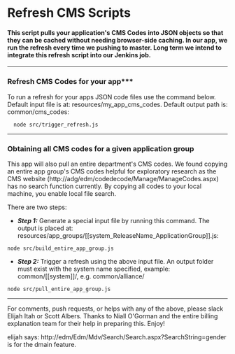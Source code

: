 # Refresh CMS Scripts

#### This script pulls your application's CMS Codes into JSON objects so that they can be cached without needing browser-side caching. In our app, we run the refresh every time we pushing to master. Long term we intend to integrate this refresh script into our Jenkins job.
---
### Refresh CMS Codes for your app***
To run a refresh for your apps JSON code files use the command below. Default input file is at: resources/my_app_cms_codes. Default output path is: common/cms_codes:
```
  node src/trigger_refresh.js
```


---
### Obtaining all CMS codes for a given application group

This app will also pull an entire department's CMS codes. We found copying an entire app group's CMS codes helpful for exploratory research as the CMS website (http://adg/edm/codedecode/Manage/ManageCodes.aspx) has no search function currently. By copying all codes to your local machine, you enable local file search.

 There are two steps:


* ***Step 1:*** Generate a special input file by running this command. The output is placed at: resources/app_groups/[[system_ReleaseName_ApplicationGroup]].js:
```
node src/build_entire_app_group.js
```

* ***Step 2:*** Trigger a refresh using the above input file. An output folder must exist with the system name specified, example: common/[[system]]/, e.g. common/alliance/
```
node src/pull_entire_app_group.js
```
---

For comments, push requests, or helps with any of the above, please slack Elijah Itah or Scott Albers. Thanks to Niall O'Gorman and the entire billing explanation team for their help in preparing this.
Enjoy!

elijah says: http://edm/Edm/Mdv/Search/Search.aspx?SearchString=gender is for the dmain feature.

